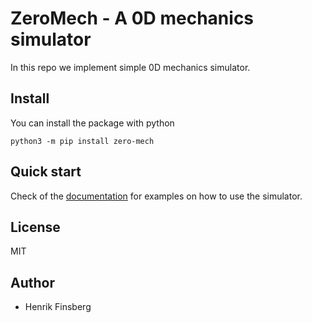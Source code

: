 # ZeroMech - A 0D mechanics simulator

In this repo we implement simple 0D mechanics simulator.

## Install
You can install the package with python
```
python3 -m pip install zero-mech
```

## Quick start
Check of the [documentation](https://computationalphysiology.github.io/zero-mech/) for examples on how to use the simulator.


## License
MIT

## Author
- Henrik Finsberg
